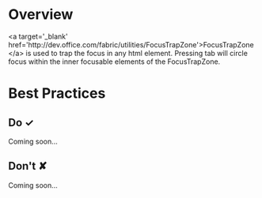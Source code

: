 # Overview
&lt;a target&#x3D;&#39;_blank&#39; href&#x3D;&#39;http:&#x2F;&#x2F;dev.office.com&#x2F;fabric&#x2F;utilities&#x2F;FocusTrapZone&#39;&gt;FocusTrapZone&lt;&#x2F;a&gt; is used to trap the focus in any html element. Pressing tab will circle focus within the inner focusable elements of the FocusTrapZone.

# Best Practices

## Do &#10003;
Coming soon...

## Don't &#10008;
Coming soon...